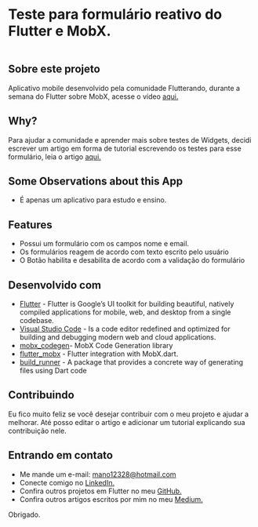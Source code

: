 # Teste para formulário reativo do Flutter e MobX.

![]()


## Sobre este projeto

Aplicativo mobile desenvolvido pela comunidade Flutterando, durante a semana do Flutter sobre MobX, acesse o vídeo [aqui.](https://www.youtube.com/watch?v=oa-_cSdGIbE)

## Why?

Para ajudar a comunidade e aprender mais sobre testes de Widgets, decidi escrever um artigo em forma de tutorial escrevendo os testes para esse formulário, leia o artigo [aqui.]()

## Some Observations about this App

* É apenas um aplicativo para estudo e ensino.

## Features

* Possui um formulário com os campos nome e email.
* Os formulários reagem de acordo com texto escrito pelo usuário
* O Botão habilita e desabilita de acordo com a validação do formulário

## Desenvolvido com

* [Flutter](https://flutter.dev/) - Flutter is Google’s UI toolkit for building beautiful, natively compiled applications for mobile, web, and desktop from a single codebase.
* [Visual Studio Code](https://code.visualstudio.com/) - Is a code editor redefined and optimized for building and debugging modern web and cloud applications.
* [mobx_codegen](https://pub.dev/packages/mobx_codegen)- MobX Code Generation library
* [flutter_mobx](https://pub.dev/packages/flutter_mobx) - Flutter integration with MobX.dart.
* [build_runner](https://pub.dev/packages/build_runner) - A package that provides a concrete way of generating files using Dart code

## Contribuindo

Eu fico muito feliz se você desejar contribuir com o meu projeto e ajudar a melhorar. Até posso editar o artigo e adicionar um tutorial explicando sua contribuição nele. 

## Entrando em contato

* Me mande um e-mail: mano12328@hotmail.com
* Conecte comigo no [LinkedIn.](https://www.linkedin.com/in/manoel-ribeiro-06aa43134/)
* Confira outros projetos em Flutter no meu [GitHub.](https://github.com/manoellribeiro)
* Confira outros artigos escritos por mim no meu [Medium.](https://medium.com/@mnLL)

Obrigado.


